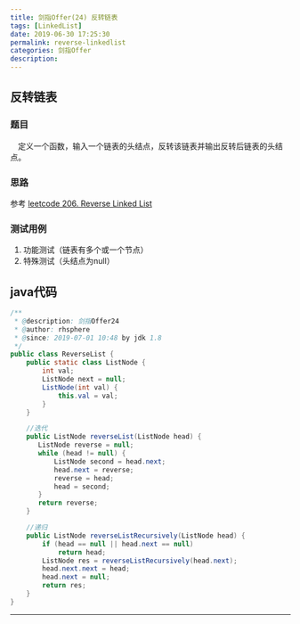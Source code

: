 ```yaml
---
title: 剑指Offer(24) 反转链表
tags: [LinkedList]
date: 2019-06-30 17:25:30
permalink: reverse-linkedlist
categories: 剑指Offer
description:
---
```

<p class="description"></p>


<!-- more -->

## 反转链表

### 题目
　定义一个函数，输入一个链表的头结点，反转该链表并输出反转后链表的头结点。

### 思路

参考 [leetcode 206. Reverse Linked List](https://blogs.rhsphere.com/leetcode/2019/05/27/206.html)


### 测试用例
1. 功能测试（链表有多个或一个节点）
2. 特殊测试（头结点为null）

## java代码

```java
/**
 * @description: 剑指Offer24
 * @author: rhsphere
 * @since: 2019-07-01 10:48 by jdk 1.8
 */
public class ReverseList {
    public static class ListNode {
        int val;
        ListNode next = null;
        ListNode(int val) {
            this.val = val;
        }
    }

    //迭代
    public ListNode reverseList(ListNode head) {
       ListNode reverse = null;
       while (head != null) {
           ListNode second = head.next;
           head.next = reverse;
           reverse = head;
           head = second;
       }
       return reverse;
    }

    //递归
    public ListNode reverseListRecursively(ListNode head) {
        if (head == null || head.next == null)
            return head;
        ListNode res = reverseListRecursively(head.next);
        head.next.next = head;
        head.next = null;
        return res;
    }
}
```





<hr />